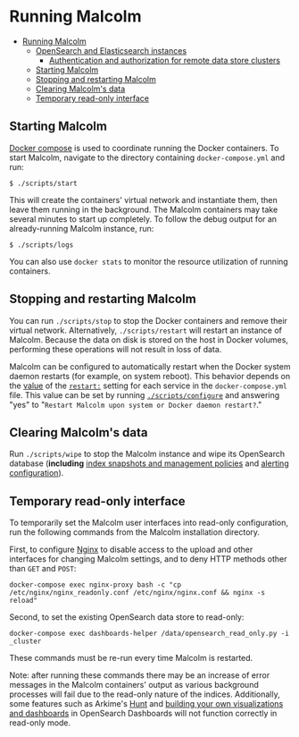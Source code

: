 # <a name="Running"></a>Running Malcolm

* [Running Malcolm](#Running)
    - [OpenSearch and Elasticsearch instances](opensearch-instances.md#OpenSearchInstance)
        + [Authentication and authorization for remote data store clusters](opensearch-instances.md#OpenSearchAuth)
    - [Starting Malcolm](#Starting)
    - [Stopping and restarting Malcolm](#StopAndRestart)
    - [Clearing Malcolm's data](#Wipe)
    - [Temporary read-only interface](#ReadOnlyUI)

## <a name="Starting"></a>Starting Malcolm

[Docker compose](https://docs.docker.com/compose/) is used to coordinate running the Docker containers. To start Malcolm, navigate to the directory containing `docker-compose.yml` and run:
```
$ ./scripts/start
```
This will create the containers' virtual network and instantiate them, then leave them running in the background. The Malcolm containers may take several minutes to start up completely. To follow the debug output for an already-running Malcolm instance, run:
```
$ ./scripts/logs
```
You can also use `docker stats` to monitor the resource utilization of running containers.

## <a name="StopAndRestart"></a>Stopping and restarting Malcolm

You can run `./scripts/stop` to stop the Docker containers and remove their virtual network. Alternatively, `./scripts/restart` will restart an instance of Malcolm. Because the data on disk is stored on the host in Docker volumes, performing these operations will not result in loss of data.

Malcolm can be configured to automatically restart when the Docker system daemon restarts (for example, on system reboot). This behavior depends on the [value](https://docs.docker.com/config/containers/start-containers-automatically/) of the [`restart:`](https://docs.docker.com/compose/compose-file/#restart) setting for each service in the `docker-compose.yml` file. This value can be set by running [`./scripts/configure`](malcolm-config.md#ConfigAndTuning) and answering "yes" to "`Restart Malcolm upon system or Docker daemon restart?`."

## <a name="Wipe"></a>Clearing Malcolm's data

Run `./scripts/wipe` to stop the Malcolm instance and wipe its OpenSearch database (**including** [index snapshots and management policies](index-management.md#IndexManagement) and [alerting configuration](alerting.md#Alerting)).

## <a name="ReadOnlyUI"></a>Temporary read-only interface

To temporarily set the Malcolm user interfaces into read-only configuration, run the following commands from the Malcolm installation directory.

First, to configure [Nginx](https://nginx.org/) to disable access to the upload and other interfaces for changing Malcolm settings, and to deny HTTP methods other than `GET` and `POST`:

```
docker-compose exec nginx-proxy bash -c "cp /etc/nginx/nginx_readonly.conf /etc/nginx/nginx.conf && nginx -s reload"
```

Second, to set the existing OpenSearch data store to read-only:

```
docker-compose exec dashboards-helper /data/opensearch_read_only.py -i _cluster
```

These commands must be re-run every time Malcolm is restarted.

Note: after running these commands there may be an increase of error messages in the Malcolm containers' output as various background processes will fail due to the read-only nature of the indices. Additionally, some features such as Arkime's [Hunt](arkime.md#ArkimeHunt) and [building your own visualizations and dashboards](dashboards.md#BuildDashboard) in OpenSearch Dashboards will not function correctly in read-only mode.